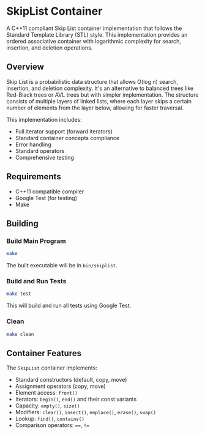 # SkipList Container

A C++11 compliant Skip List container implementation that follows the Standard Template Library (STL) style. This implementation provides an ordered associative container with logarithmic complexity for search, insertion, and deletion operations.

## Overview

Skip List is a probabilistic data structure that allows O(log n) search, insertion, and deletion complexity. It's an alternative to balanced trees like Red-Black trees or AVL trees but with simpler implementation. The structure consists of multiple layers of linked lists, where each layer skips a certain number of elements from the layer below, allowing for faster traversal.

This implementation includes:
- Full iterator support (forward iterators)
- Standard container concepts compliance
- Error handling
- Standard operators
- Comprehensive testing

## Requirements

- C++11 compatible compiler
- Google Test (for testing)
- Make

## Building

### Build Main Program

```bash
make
```

The built executable will be in `bin/skiplist`.

### Build and Run Tests

```bash
make test
```

This will build and run all tests using Google Test.

### Clean

```bash
make clean
```

## Container Features

The `SkipList` container implements:

- Standard constructors (default, copy, move)
- Assignment operators (copy, move)
- Element access: `front()`
- Iterators: `begin()`, `end()` and their const variants
- Capacity: `empty()`, `size()`
- Modifiers: `clear()`, `insert()`, `emplace()`, `erase()`, `swap()`
- Lookup: `find()`, `contains()`
- Comparison operators: `==`, `!=`